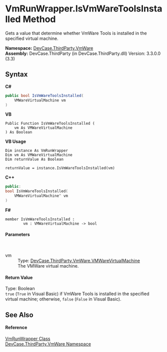 # VmRunWrapper.IsVmWareToolsInstalled Method 
 

Gets a value that determine whether VmWare Tools is installed in the specified virtual machine.

**Namespace:**&nbsp;<a href="N_DevCase_ThirdParty_VmWare">DevCase.ThirdParty.VmWare</a><br />**Assembly:**&nbsp;DevCase.ThirdParty (in DevCase.ThirdParty.dll) Version: 3.3.0.0 (3.3)

## Syntax

**C#**<br />
``` C#
public bool IsVmWareToolsInstalled(
	VMWareVirtualMachine vm
)
```

**VB**<br />
``` VB
Public Function IsVmWareToolsInstalled ( 
	vm As VMWareVirtualMachine
) As Boolean
```

**VB Usage**<br />
``` VB Usage
Dim instance As VmRunWrapper
Dim vm As VMWareVirtualMachine
Dim returnValue As Boolean

returnValue = instance.IsVmWareToolsInstalled(vm)
```

**C++**<br />
``` C++
public:
bool IsVmWareToolsInstalled(
	VMWareVirtualMachine^ vm
)
```

**F#**<br />
``` F#
member IsVmWareToolsInstalled : 
        vm : VMWareVirtualMachine -> bool 

```


#### Parameters
&nbsp;<dl><dt>vm</dt><dd>Type: <a href="T_DevCase_ThirdParty_VmWare_VMWareVirtualMachine">DevCase.ThirdParty.VmWare.VMWareVirtualMachine</a><br />The VMWare virtual machine.</dd></dl>

#### Return Value
Type: Boolean<br />`true` (`True` in Visual Basic) if VmWare Tools is installed in the specified virtual machine; otherwise, `false` (`False` in Visual Basic).

## See Also


#### Reference
<a href="T_DevCase_ThirdParty_VmWare_VmRunWrapper">VmRunWrapper Class</a><br /><a href="N_DevCase_ThirdParty_VmWare">DevCase.ThirdParty.VmWare Namespace</a><br />